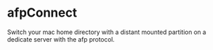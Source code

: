 # afpConnect
Switch your mac home directory with a distant mounted partition on a dedicate server with the afp protocol.
